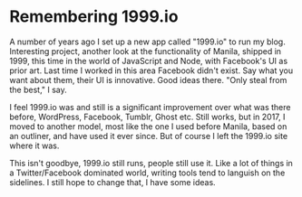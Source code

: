 # Remembering 1999.io
A number of years ago I set up a new app called "1999.io" to run my blog. Interesting project, another look at the functionality of Manila, shipped in 1999, this time in the world of JavaScript and Node, with Facebook's UI as prior art. Last time I worked in this area Facebook didn't exist. Say what you want about them, their UI is innovative. Good ideas there. "Only steal from the best," I say.  

I feel 1999.io was and still is a significant improvement over what was there before, WordPress, Facebook, Tumblr, Ghost etc. Still works, but in 2017, I moved to another model, most like the one I used before Manila, based on an outliner, and have used it ever since. But of course I left the 1999.io site where it was. 

This isn't goodbye, 1999.io still runs, people still use it. Like a lot of things in a Twitter/Facebook dominated world, writing tools tend to languish on the sidelines. I still hope to change that, I have some ideas. 

